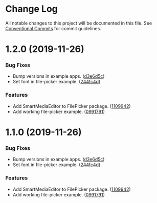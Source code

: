 # Change Log

All notable changes to this project will be documented in this file.
See [Conventional Commits](https://conventionalcommits.org) for commit guidelines.

# 1.2.0 (2019-11-26)


### Bug Fixes

* Bump versions in example apps. ([d3e6d5c](https://git.faithlife.dev/Logos/FaithlifeEquipment/commits/d3e6d5c22c02d9ee62db603a4fabeb1aa47ef132))
* Set font in file-picker example. ([244fc4d](https://git.faithlife.dev/Logos/FaithlifeEquipment/commits/244fc4d5a479364fcee6d2c2e0ae25b0e167fb39))


### Features

* Add SmartMediaEditor to FilePicker package. ([1109942](https://git.faithlife.dev/Logos/FaithlifeEquipment/commits/1109942c605b344d5b7eb6cdfc84425580c52eff))
* Add working file-picker example. ([0991791](https://git.faithlife.dev/Logos/FaithlifeEquipment/commits/09917910979c034ffee4b5f686dfb04216781f6d))





# 1.1.0 (2019-11-26)


### Bug Fixes

* Bump versions in example apps. ([d3e6d5c](https://git.faithlife.dev/Logos/FaithlifeEquipment/commits/d3e6d5c22c02d9ee62db603a4fabeb1aa47ef132))
* Set font in file-picker example. ([244fc4d](https://git.faithlife.dev/Logos/FaithlifeEquipment/commits/244fc4d5a479364fcee6d2c2e0ae25b0e167fb39))


### Features

* Add SmartMediaEditor to FilePicker package. ([1109942](https://git.faithlife.dev/Logos/FaithlifeEquipment/commits/1109942c605b344d5b7eb6cdfc84425580c52eff))
* Add working file-picker example. ([0991791](https://git.faithlife.dev/Logos/FaithlifeEquipment/commits/09917910979c034ffee4b5f686dfb04216781f6d))
